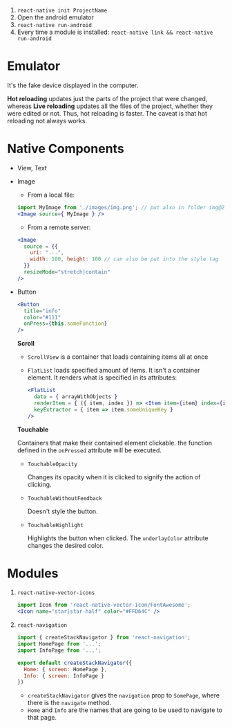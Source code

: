 1. `react-native init ProjectName`
2. Open the android emulator
3. `react-native run-android`
4. Every time a module is installed: `react-native link && react-native run-android`



# Emulator

It's the fake device displayed in the computer.

**Hot reloading** updates just the parts of the project that were changed, whereas **Live reloading** updates all the files of the project, whether they were edited or not. Thus, hot reloading is faster. The caveat is that hot reloading not always works.



# Native Components

+ View, Text

+ Image

  + From a local file:

  ```jsx
  import MyImage from './images/img.png'; // put also in folder img@2x / img@3x (with more def.)
  <Image source={ MyImage } />
  ```

  + From a remote server:

  ```jsx
  <Image
    source = {{
      uri: "...",
      width: 100, height: 100 // can also be put into the style tag
    }}
    resizeMode="stretch|contain"
  />
  ```

  

+ Button

  ```jsx
  <Button
    title="info"
    color="#111"
    onPress={this.someFunction}
  />
  ```

  

  **Scroll**

  + `ScrollView` is a container that loads containing items all at once

  + `FlatList` loads specified amount of items. It isn't a container element. It renders what is specified in its attributes:

    ```jsx
    <FlatList
      data = { arrayWithObjects }
      renderItem = { ({ item, index }) => <Item item={item} index={index} /> }
      keyExtractor = { item => item.someUniqueKey }
    />
    ```

  **Touchable**

  Containers that make their contained element clickable. the function defined in the `onPressed` attribute will be executed.

  + `TouchableOpacity`

    Changes its opacity when it is clicked to signify the action of clicking.

  + `TouchableWithoutFeedback`

    Doesn't style the button.

  + `TouchableHighlight`

    Highlights the button when clicked. The `underlayColor` attribute changes the desired color.

# Modules

1. `react-native-vector-icons`

   ```jsx
   import Icon from 'react-native-vector-icon/FontAwesome';
   <Icon name="star|star-half" color="#FFD64C" />
   ```

2. `react-navigation`

   ```jsx
   import { createStackNavigator } from 'react-navigation';
   import HomePage from '...';
   import InfoPage from '...';
   
   export default createStackNavigator({
     Home: { screen: HomePage },
     Info: { screen: InfoPage }
   })
   ```

   + `createStackNavigator` gives the `navigation` prop to `SomePage`, where there is the `navigate` method.
   + `Home` and `Info` are the names that are going to be used to navigate to that page.

   